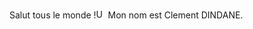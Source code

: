 Salut tous le monde !<img src="https://th.bing.com/th/id/R.52cb966d094c1c957c08dca0b187dc1c?rik=c%2bSVcTw0Hy6Exg&pid=ImgRaw&r=0" alt="Un sourire" width="15px" height="15px">
Mon nom est Clement DINDANE.






